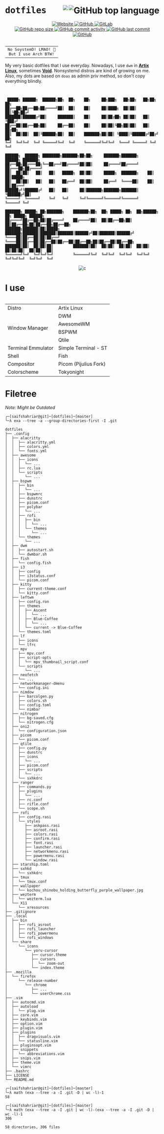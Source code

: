 # <samp><b>dotfiles</b></samp> <img alt="GitHub top language" src="https://img.shields.io/github/languages/top/saifshahriar/dotfiles?color=7aa2f7&logo=lua&logoColor=%237aa2f7&style=for-the-badge" align="right"><img src="https://img.shields.io/badge/Artix_Linux-1793D1?style=for-the-badge&color=1a1b26&logo=artix-linux&logoColor=7aa2f7" align="right" />


<p align=center>
 <a href="https://github.com/saifshahriar/" alt="Website">
  <img alt="Website" src="https://img.shields.io/website?down_color=red&down_message=down&label=%F0%9F%8C%90%20website&up_color=blue&up_message=online&url=https%3A%2F%2Fsaifshahriar.github.io%2F">
 </a>
  <a href="https://github.com/saifshahriar/" alt="GitHub">
  <img alt="GitHub" src="https://img.shields.io/badge/GitHub-saifshahriar%20-yellowgreen?style=flat&logo=github">
 </a>
 <a href="https://gitlab.com/saifshahriar/" alt="GitLab">
  <img alt="GitLab" src="https://img.shields.io/badge/GitLab-saifshahriar%20-blue?style=flat&logo=gitlab">
 </a>
 
 <br>
 
 <a href="https://github.com/saifshahriar/dotfiles/" alt="Size">
  <img alt="GitHub repo size" src="https://img.shields.io/github/repo-size/saifshahriar/dotfiles">
 </a>
 <a href="https://github.com/saifshahriar/dotfiles/commits/master" alt="Commits">
  <img alt="GitHub commit activity" src="https://img.shields.io/github/commit-activity/m/saifshahriar/dotfiles">
 </a>
 <a href="https://github.com/saifshahriar/dotfiles/commits/master" alt="Last Commit">
 <img alt="GitHub last commit" src="https://img.shields.io/github/last-commit/saifshahriar/dotfiles">
 </a>
 <a href="https://github.com/saifshahriar/dotfiles/blob/master/LICENSE" alt="License:MIT">
  <img alt="GitHub" src="https://img.shields.io/github/license/saifshahriar/dotfiles?color=yellow">
 </a>
</p>

<table align="right">
	<tr>
		<td align="center">
			<samp>
				No SoystemD! LMAO! 🙂
				<br/>
				But I use Arch BTW!
			<samp>
		</td>
	</tr>
<table>

My very basic dotfiles that I use everyday. Nowadays, I use `dwm` in [**Artix Linux**](https://artixlinux.org/), sometimes [**Void**](https://voidlinux.org/). Nonsystemd distros are kind of growing on me. Also, my dots are based on `doas` as admin priv method, so don't copy everything blindly.

<br />



```
 █████╗ ██████╗  ██████╗██╗  ██╗    ██╗     ██╗███╗   ██╗██╗   ██╗██╗  ██╗                
██╔══██╗██╔══██╗██╔════╝██║  ██║    ██║     ██║████╗  ██║██║   ██║╚██╗██╔╝                
███████║██████╔╝██║     ███████║    ██║     ██║██╔██╗ ██║██║   ██║ ╚███╔╝                 
██╔══██║██╔══██╗██║     ██╔══██║    ██║     ██║██║╚██╗██║██║   ██║ ██╔██╗                 
██║  ██║██║  ██║╚██████╗██║  ██║    ███████╗██║██║ ╚████║╚██████╔╝██╔╝ ██╗                
╚═╝  ╚═╝╚═╝  ╚═╝ ╚═════╝╚═╝  ╚═╝    ╚══════╝╚═╝╚═╝  ╚═══╝ ╚═════╝ ╚═╝  ╚═╝                
                                                                                          
██████╗  ██████╗ ████████╗███████╗██╗██╗     ███████╗███████╗     ██████╗ ███████╗        
██╔══██╗██╔═══██╗╚══██╔══╝██╔════╝██║██║     ██╔════╝██╔════╝    ██╔═══██╗██╔════╝        
██║  ██║██║   ██║   ██║   █████╗  ██║██║     █████╗  ███████╗    ██║   ██║█████╗          
██║  ██║██║   ██║   ██║   ██╔══╝  ██║██║     ██╔══╝  ╚════██║    ██║   ██║██╔══╝          
██████╔╝╚██████╔╝   ██║   ██║     ██║███████╗███████╗███████║    ╚██████╔╝██║             
╚═════╝  ╚═════╝    ╚═╝   ╚═╝     ╚═╝╚══════╝╚══════╝╚══════╝     ╚═════╝ ╚═╝             
                                                                                          
███████╗ █████╗ ██╗███████╗    ███████╗██╗  ██╗ █████╗ ██╗  ██╗██████╗ ██╗ █████╗ ██████╗ 
██╔════╝██╔══██╗██║██╔════╝    ██╔════╝██║  ██║██╔══██╗██║  ██║██╔══██╗██║██╔══██╗██╔══██╗
███████╗███████║██║█████╗      ███████╗███████║███████║███████║██████╔╝██║███████║██████╔╝
╚════██║██╔══██║██║██╔══╝      ╚════██║██╔══██║██╔══██║██╔══██║██╔══██╗██║██╔══██║██╔══██╗
███████║██║  ██║██║██║         ███████║██║  ██║██║  ██║██║  ██║██║  ██║██║██║  ██║██║  ██║
╚══════╝╚═╝  ╚═╝╚═╝╚═╝         ╚══════╝╚═╝  ╚═╝╚═╝  ╚═╝╚═╝  ╚═╝╚═╝  ╚═╝╚═╝╚═╝  ╚═╝╚═╝  ╚═╝
```                                                                                       
<div align="center">
  <img src="https://github.com/user-attachments/assets/a78574b0-7dfa-4da4-8dc3-73783311fa86" alt="c">
</div>

# I use
<table>
	<tr>
		<td> Distro </td> <td> Artix Linux </td>
	<tr>
	<tr>
		<td rowspan=4> Window Manager </td> <td> DWM </td>
	</tr>
	<tr>
		<td>AwesomeWM</td>
	</tr>
	<tr>
		<td>BSPWM</td>
	</tr>
	<tr>
		<td>Qtile</td>
	</tr>
	<tr>
		<td> Terminal Emmulator </td> <td> Simple Terminal - ST </td>
	</tr>
	<tr>
		<td> Shell </td> <td> Fish </td>
	</tr>
	<tr>
		<td> Compositor </td> <td> Picom (Pijulius Fork) </td>
	</tr>
	<tr>
		<td> Colorscheme </td> <td> Tokyonight </td>
	</tr>
</table>


# Filetree
_Note: Might be Outdated_
```fish
╭─[saifshahriar@git]─[dotfiles]─[master]
╰─λ exa --tree -a --group-directories-first -I .git

dotfiles
├── .config
│  ├── alacritty
│  │  ├── alacritty.yml
│  │  ├── colors.yml
│  │  └── fonts.yml
│  ├── awesome
│  │  ├── icons
│  │  │  └── ...
│  │  ├── rc.lua
│  │  └── scripts
│  │     └── ...
│  ├── bspwm
│  │  ├── bin
│  │  │  └── ...
│  │  ├── bspwmrc
│  │  ├── dunstrc
│  │  ├── picom.conf
│  │  ├── polybar
│  │  │  └── ...
│  │  ├── rofi
│  │  │  ├── bin
│  │  │  │  └── ...
│  │  │  └── themes
│  │  │     └── ...
│  │  └── themes
│  │     └── ...
│  ├── dwm
│  │  ├── autostart.sh
│  │  └── dwmbar.sh
│  ├── fish
│  │  └── config.fish
│  ├── i3
│  │  ├── config
│  │  ├── i3status.conf
│  │  └── picom.conf
│  ├── kitty
│  │  ├── current-theme.conf
│  │  └── kitty.conf
│  ├── leftwm
│  │  ├── config.ron
│  │  ├── themes
│  │  │  ├── Ascent
│  │  │  │  └── ...
│  │  │  ├── Blue-Coffee
│  │  │  │  └── ...
│  │  │  └── current -> Blue-Coffee
│  │  └── themes.toml
│  ├── lf
│  │  ├── icons
│  │  └── lfrc
│  ├── mpv
│  │  ├── mpv.conf
│  │  ├── script-opts
│  │  │  └── mpv_thumbnail_script.conf
│  │  └── scripts
│  │     └── ...
│  ├── neofetch
│  │  └── ...
│  ├── networkmanager-dmenu
│  │  └── config.ini
│  ├── nimdow
│  │  ├── barcolgen.py
│  │  ├── colors.sh
│  │  ├── config.toml
│  │  └── nimbar
│  ├── nitrogen
│  │  ├── bg-saved.cfg
│  │  └── nitrogen.cfg
│  ├── oni2
│  │  └── configuration.json
│  ├── picom
│  │  └── picom.conf
│  ├── qtile
│  │  ├── config.py
│  │  ├── dunstrc
│  │  ├── icons
│  │  │  └── ...
│  │  ├── picom.conf
│  │  ├── scripts
│  │  │  └── ...
│  │  └── sxhkdrc
│  ├── ranger
│  │  ├── commands.py
│  │  ├── plugins
│  │  │  └── ...
│  │  ├── rc.conf
│  │  ├── rifle.conf
│  │  └── scope.sh
│  ├── rofi
│  │  ├── config.rasi
│  │  └── styles
│  │     ├── askpass.rasi
│  │     ├── asroot.rasi
│  │     ├── colors.rasi
│  │     ├── confirm.rasi
│  │     ├── font.rasi
│  │     ├── launcher.rasi
│  │     ├── networkmenu.rasi
│  │     ├── powermenu.rasi
│  │     └── window.rasi
│  ├── starship.toml
│  ├── sxhkd
│  │  └── sxhkdrc
│  ├── tmux
│  │  └── tmux.conf
│  ├── wallpaper
│  │  └── kochou_shinobu_holding_butterfly_purple_wallpaper.jpg
│  ├── wezterm
│  │  └── wezterm.lua
│  └── X11
│     └── xresources
├── .gitignore
├── .local
│  ├── bin
│  │  ├── rofi_asroot
│  │  ├── rofi_launcher
│  │  ├── rofi_powermenu
│  │  └── rofi_windows
│  └── share
│     └── icons
│        └── yoru-cursor
│           ├── cursor.theme
│           ├── cursors
│           │  └── zoom-out
│           └── index.theme
├── .mozilla
│  └── firefox
│     └── release-number
│        └── chrome
│           ├── ...
│           └── userChrome.css
├── .vim
│  ├── autocmd.vim
│  ├── autoload
│  │  └── plug.vim
│  ├── core.vim
│  ├── keybinds.vim
│  ├── option.vim
│  ├── plugin.vim
│  ├── plugins
│  │  ├── dragvisuals.vim
│  │  └── statusline.vim
│  ├── pluginsopt.vim
│  ├── snippets
│  │  └── abbreviations.vim
│  ├── snips.vim
│  ├── theme.vim
│  └── vimrc
├── .bashrc
├── LICENSE
└── README.md

╭─[saifshahriar@git]─[dotfiles]─[master]
╰─λ math (exa --tree -a -I .git -D | wc -l)-1
58

╭─[saifshahriar@git]─[dotfiles]─[master]
╰─λ math (exa --tree -a -I .git | wc -l)-(exa --tree -a -I .git -D | wc -l)-1
306

58 directories, 306 files

```
